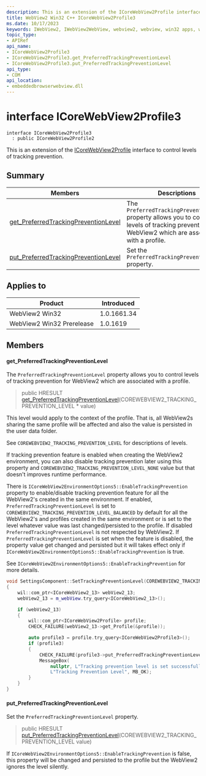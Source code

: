 ```yaml
---
description: This is an extension of the ICoreWebView2Profile interface to control levels of tracking prevention.
title: WebView2 Win32 C++ ICoreWebView2Profile3
ms.date: 10/17/2023
keywords: IWebView2, IWebView2WebView, webview2, webview, win32 apps, win32, edge, ICoreWebView2, ICoreWebView2Controller, browser control, edge html, ICoreWebView2Profile3
topic_type: 
- APIRef
api_name:
- ICoreWebView2Profile3
- ICoreWebView2Profile3.get_PreferredTrackingPreventionLevel
- ICoreWebView2Profile3.put_PreferredTrackingPreventionLevel
api_type:
- COM
api_location:
- embeddedbrowserwebview.dll
---
```


# interface ICoreWebView2Profile3

```
interface ICoreWebView2Profile3
  : public ICoreWebView2Profile2
```

This is an extension of the [ICoreWebView2Profile](icorewebview2profile.md) interface to control levels of tracking prevention.

## Summary

 Members                        | Descriptions
--------------------------------|---------------------------------------------
[get_PreferredTrackingPreventionLevel](#get_preferredtrackingpreventionlevel) | The `PreferredTrackingPreventionLevel` property allows you to control levels of tracking prevention for WebView2 which are associated with a profile.
[put_PreferredTrackingPreventionLevel](#put_preferredtrackingpreventionlevel) | Set the `PreferredTrackingPreventionLevel` property.

## Applies to

Product                         | Introduced
--------------------------------|---------------------------------------------
WebView2 Win32            |    1.0.1661.34
WebView2 Win32 Prerelease |    1.0.1619

## Members

#### get_PreferredTrackingPreventionLevel

The `PreferredTrackingPreventionLevel` property allows you to control levels of tracking prevention for WebView2 which are associated with a profile.

> public HRESULT [get_PreferredTrackingPreventionLevel](#get_preferredtrackingpreventionlevel)(COREWEBVIEW2_TRACKING_PREVENTION_LEVEL * value)

This level would apply to the context of the profile. That is, all WebView2s sharing the same profile will be affected and also the value is persisted in the user data folder.

See `COREWEBVIEW2_TRACKING_PREVENTION_LEVEL` for descriptions of levels.

If tracking prevention feature is enabled when creating the WebView2 environment, you can also disable tracking prevention later using this property and `COREWEBVIEW2_TRACKING_PREVENTION_LEVEL_NONE` value but that doesn't improves runtime performance.

There is `ICoreWebView2EnvironmentOptions5::EnableTrackingPrevention` property to enable/disable tracking prevention feature for all the WebView2's created in the same environment. If enabled, `PreferredTrackingPreventionLevel` is set to `COREWEBVIEW2_TRACKING_PREVENTION_LEVEL_BALANCED` by default for all the WebView2's and profiles created in the same environment or is set to the level whatever value was last changed/persisted to the profile. If disabled `PreferredTrackingPreventionLevel` is not respected by WebView2. If `PreferredTrackingPreventionLevel` is set when the feature is disabled, the property value get changed and persisted but it will takes effect only if `ICoreWebView2EnvironmentOptions5::EnableTrackingPrevention` is true.

See `ICoreWebView2EnvironmentOptions5::EnableTrackingPrevention` for more details. 
```cpp
void SettingsComponent::SetTrackingPreventionLevel(COREWEBVIEW2_TRACKING_PREVENTION_LEVEL value)
{
    wil::com_ptr<ICoreWebView2_13> webView2_13;
    webView2_13 = m_webView.try_query<ICoreWebView2_13>();

    if (webView2_13)
    {
        wil::com_ptr<ICoreWebView2Profile> profile;
        CHECK_FAILURE(webView2_13->get_Profile(&profile));

        auto profile3 = profile.try_query<ICoreWebView2Profile3>();
        if (profile3)
        {
            CHECK_FAILURE(profile3->put_PreferredTrackingPreventionLevel(value));
            MessageBox(
                nullptr, L"Tracking prevention level is set successfully",
                L"Tracking Prevention Level", MB_OK);
        }
    }
}
```

#### put_PreferredTrackingPreventionLevel

Set the `PreferredTrackingPreventionLevel` property.

> public HRESULT [put_PreferredTrackingPreventionLevel](#put_preferredtrackingpreventionlevel)(COREWEBVIEW2_TRACKING_PREVENTION_LEVEL value)

If `ICoreWebView2EnvironmentOptions5::EnableTrackingPrevention` is false, this property will be changed and persisted to the profile but the WebView2 ignores the level silently.

